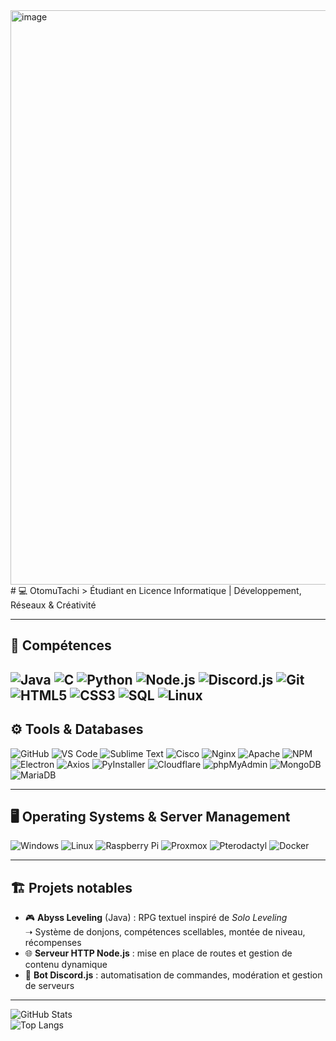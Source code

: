 <img width="1360" height="919" alt="image" src="https://github.com/user-attachments/assets/615a1070-6f67-470a-9775-eaa1feea9da5" />
# 💻 OtomuTachi  
> Étudiant en Licence Informatique | Développement, Réseaux & Créativité


---

## 🔧 Compétences
![Java](https://img.shields.io/badge/Java-ED8B00?style=for-the-badge&logo=java&logoColor=white)
![C](https://img.shields.io/badge/C-00599C?style=for-the-badge&logo=c&logoColor=white)
![Python](https://img.shields.io/badge/Python-3776AB?style=for-the-badge&logo=python&logoColor=white)
![Node.js](https://img.shields.io/badge/Node.js-43853D?style=for-the-badge&logo=node.js&logoColor=white)
![Discord.js](https://img.shields.io/badge/Discord.js-5865F2?style=for-the-badge&logo=discord&logoColor=white)
![Git](https://img.shields.io/badge/Git-F05032?style=for-the-badge&logo=git&logoColor=white)
![HTML5](https://img.shields.io/badge/HTML5-E34F26?style=for-the-badge&logo=html5&logoColor=white)
![CSS3](https://img.shields.io/badge/CSS3-1572B6?style=for-the-badge&logo=css3&logoColor=white)
![SQL](https://img.shields.io/badge/SQL-336791?style=for-the-badge&logo=postgresql&logoColor=white)
![Linux](https://img.shields.io/badge/Linux-FCC624?style=for-the-badge&logo=linux&logoColor=black)
---

## ⚙️ Tools & Databases
![GitHub](https://img.shields.io/badge/GitHub-181717?style=for-the-badge&logo=github&logoColor=white)
![VS Code](https://img.shields.io/badge/VS%20Code-0078D4?style=for-the-badge&logo=visual-studio-code&logoColor=white)
![Sublime Text](https://img.shields.io/badge/Sublime%20Text-FF9800?style=for-the-badge&logo=sublime-text&logoColor=white)
![Cisco](https://img.shields.io/badge/Cisco-1BA0D7?style=for-the-badge&logo=cisco&logoColor=white)
![Nginx](https://img.shields.io/badge/Nginx-009639?style=for-the-badge&logo=nginx&logoColor=white)
![Apache](https://img.shields.io/badge/Apache-D22128?style=for-the-badge&logo=apache&logoColor=white)
![NPM](https://img.shields.io/badge/NPM-CB3837?style=for-the-badge&logo=npm&logoColor=white)
![Electron](https://img.shields.io/badge/Electron-47848F?style=for-the-badge&logo=electron&logoColor=white)
![Axios](https://img.shields.io/badge/Axios-5A29E4?style=for-the-badge&logoColor=white)
![PyInstaller](https://img.shields.io/badge/PyInstaller-FFDD00?style=for-the-badge&logo=python&logoColor=black)
![Cloudflare](https://img.shields.io/badge/Cloudflare-F38020?style=for-the-badge&logo=cloudflare&logoColor=white)
![phpMyAdmin](https://img.shields.io/badge/phpMyAdmin-6C78AF?style=for-the-badge&logo=phpmyadmin&logoColor=white)
![MongoDB](https://img.shields.io/badge/MongoDB-47A248?style=for-the-badge&logo=mongodb&logoColor=white)
![MariaDB](https://img.shields.io/badge/MariaDB-003545?style=for-the-badge&logo=mariadb&logoColor=white)

---

## 🖥️ Operating Systems & Server Management
![Windows](https://img.shields.io/badge/Windows-0078D6?style=for-the-badge&logo=windows&logoColor=white)
![Linux](https://img.shields.io/badge/Linux-FCC624?style=for-the-badge&logo=linux&logoColor=black)
![Raspberry Pi](https://img.shields.io/badge/Raspberry%20Pi-A22846?style=for-the-badge&logo=raspberrypi&logoColor=white)
![Proxmox](https://img.shields.io/badge/Proxmox-E57000?style=for-the-badge&logo=proxmox&logoColor=white)
![Pterodactyl](https://img.shields.io/badge/Pterodactyl-1D72B8?style=for-the-badge&logo=pterodactyl&logoColor=white)
![Docker](https://img.shields.io/badge/Docker-2496ED?style=for-the-badge&logo=docker&logoColor=white)


  
---
## 🏗️ Projets notables

- 🎮 **Abyss Leveling** (Java) : RPG textuel inspiré de *Solo Leveling*  
  ➝ Système de donjons, compétences scellables, montée de niveau, récompenses  
- 🌐 **Serveur HTTP Node.js** : mise en place de routes et gestion de contenu dynamique  
- 🤖 **Bot Discord.js** : automatisation de commandes, modération et gestion de serveurs  

---


![GitHub Stats](https://github-readme-stats.vercel.app/api?username=otomutachi&show_icons=true&theme=tokyonight)  
![Top Langs](https://github-readme-stats.vercel.app/api/top-langs/?username=otomutachi&layout=compact&theme=tokyonight)



